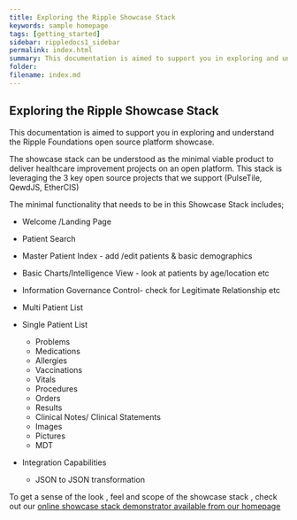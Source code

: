```yaml
---
title: Exploring the Ripple Showcase Stack
keywords: sample homepage
tags: [getting_started]
sidebar: rippledocs1_sidebar
permalink: index.html
summary: This documentation is aimed to support you in exploring and understand the Ripple Foundations open source platform showcase stack.
folder: 
filename: index.md
---
```


## Exploring the Ripple Showcase Stack

This documentation is aimed to support you in exploring and understand the Ripple Foundations open source platform showcase. 

The showcase stack can be understood as the minimal viable product to deliver healthcare improvement projects on an open platform.
This stack is leveraging the 3 key open source projects that we support (PulseTile, QewdJS, EtherCIS)

The minimal functionality that needs to be in this Showcase Stack includes;

* Welcome /Landing Page
* Patient Search
* Master Patient Index - add /edit patients & basic demographics
* Basic Charts/Intelligence View - look at patients by age/location etc
* Information Governance Control- check for Legitimate Relationship etc

* Multi Patient List

* Single Patient List
  * Problems
  * Medications
  * Allergies
  * Vaccinations
  * Vitals 
  * Procedures
  * Orders
  * Results
  * Clinical Notes/ Clinical Statements
  * Images
  * Pictures
  * MDT
  
  
* Integration Capabilities 
  * JSON to JSON transformation
  
  




To get a sense of the look , feel and scope of the showcase stack , check out our [online showcase stack demonstrator available from our homepage](http://ripple.foundation/)
